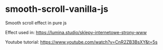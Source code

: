 # smooth-scroll-vanilla-js
Smooth scroll effect in pure js

Effect used in: https://lumina.studio/sklepy-internetowe-strony-www

Youtube tutorial: https://www.youtube.com/watch?v=CnR2ZB3BsXY&t=5s
